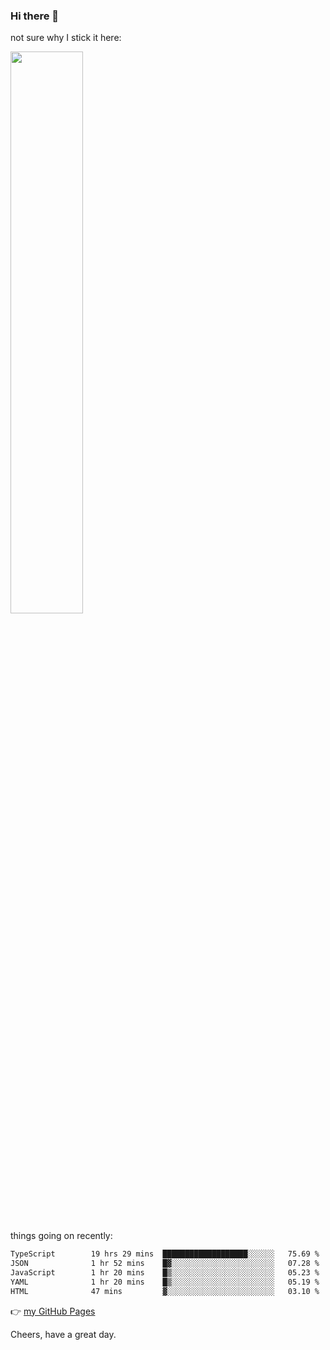 ### Hi there 👋

not sure why I stick it here:

[<img width="48%" src="https://github-readme-stats.vercel.app/api?username=ykzhukian&show_icons=true&theme=dracula">](https://github.com/anuraghazra/github-readme-stats)


things going on recently:

<!--START_SECTION:waka-->

```txt
TypeScript        19 hrs 29 mins  ███████████████████░░░░░░   75.69 %
JSON              1 hr 52 mins    █▓░░░░░░░░░░░░░░░░░░░░░░░   07.28 %
JavaScript        1 hr 20 mins    █▒░░░░░░░░░░░░░░░░░░░░░░░   05.23 %
YAML              1 hr 20 mins    █▒░░░░░░░░░░░░░░░░░░░░░░░   05.19 %
HTML              47 mins         ▓░░░░░░░░░░░░░░░░░░░░░░░░   03.10 %
```

<!--END_SECTION:waka-->

👉 [my GitHub Pages](https://ykzhukian.github.io)

Cheers, have a great day.

